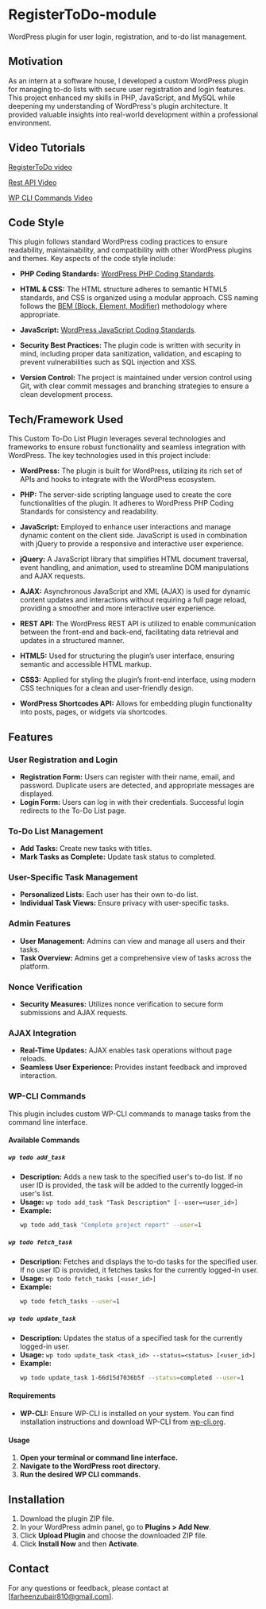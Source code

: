 
# RegisterToDo-module
WordPress plugin for user login, registration, and to-do list management.

## Motivation

As an intern at a software house, I developed a custom WordPress plugin for managing to-do lists with secure user registration and login features. This project enhanced my skills in PHP, JavaScript, and MySQL while deepening my understanding of WordPress's plugin architecture. It provided valuable insights into real-world development within a professional environment.

## Video Tutorials

[RegisterToDo video](https://drive.google.com/file/d/1bhXWjJzlNQOEHFMob7EcsENJ8WV-dvca/view?usp=sharing)

[Rest API Video]()

[WP CLI Commands Video](https://drive.google.com/file/d/1VbCrYIZpGw9ei6OxzMhkQ03YL48srMwS/view?usp=sharing)

## Code Style

This plugin follows standard WordPress coding practices to ensure readability, maintainability, and compatibility with other WordPress plugins and themes. 
Key aspects of the code style include:

- **PHP Coding Standards:** [WordPress PHP Coding Standards](https://developer.wordpress.org/coding-standards/wordpress-coding-standards/php/). 

- **HTML & CSS:** The HTML structure adheres to semantic HTML5 standards, and CSS is organized using a modular approach. CSS naming follows the [BEM (Block, Element, Modifier)](http://getbem.com/introduction/) methodology where appropriate.

- **JavaScript:**  [WordPress JavaScript Coding Standards](https://developer.wordpress.org/coding-standards/wordpress-coding-standards/javascript/). 

- **Security Best Practices:** The plugin code is written with security in mind, including proper data sanitization, validation, and escaping to prevent vulnerabilities such as SQL injection and XSS.

- **Version Control:** The project is maintained under version control using Git, with clear commit messages and branching strategies to ensure a clean development process.


## Tech/Framework Used

This Custom To-Do List Plugin leverages several technologies and frameworks to ensure robust functionality and seamless integration with WordPress. The key technologies used in this project include:

- **WordPress:** The plugin is built for WordPress, utilizing its rich set of APIs and hooks to integrate with the WordPress ecosystem.

- **PHP:** The server-side scripting language used to create the core functionalities of the plugin. It adheres to WordPress PHP Coding Standards for consistency and readability.

- **JavaScript:** Employed to enhance user interactions and manage dynamic content on the client side. JavaScript is used in combination with jQuery to provide a responsive and interactive user experience.

- **jQuery:** A JavaScript library that simplifies HTML document traversal, event handling, and animation, used to streamline DOM manipulations and AJAX requests.

- **AJAX:** Asynchronous JavaScript and XML (AJAX) is used for dynamic content updates and interactions without requiring a full page reload, providing a smoother and more interactive user experience.

- **REST API:** The WordPress REST API is utilized to enable communication between the front-end and back-end, facilitating data retrieval and updates in a structured manner.

- **HTML5:** Used for structuring the plugin’s user interface, ensuring semantic and accessible HTML markup.

- **CSS3:** Applied for styling the plugin’s front-end interface, using modern CSS techniques for a clean and user-friendly design.

- **WordPress Shortcodes API:** Allows for embedding plugin functionality into posts, pages, or widgets via shortcodes.

## Features

### User Registration and Login
- **Registration Form:** Users can register with their name, email, and password. Duplicate users are detected, and appropriate messages are displayed.
- **Login Form:** Users can log in with their credentials. Successful login redirects to the To-Do List page.

### To-Do List Management
- **Add Tasks:** Create new tasks with titles.
- **Mark Tasks as Complete:** Update task status to completed.

### User-Specific Task Management
- **Personalized Lists:** Each user has their own to-do list.
- **Individual Task Views:** Ensure privacy with user-specific tasks.

### Admin Features
- **User Management:** Admins can view and manage all users and their tasks.
- **Task Overview:** Admins get a comprehensive view of tasks across the platform.

### Nonce Verification
- **Security Measures:** Utilizes nonce verification to secure form submissions and AJAX requests.

### AJAX Integration
- **Real-Time Updates:** AJAX enables task operations without page reloads.
- **Seamless User Experience:** Provides instant feedback and improved interaction.

### WP-CLI Commands

This plugin includes custom WP-CLI commands to manage tasks from the command line interface.

#### Available Commands

##### `wp todo add_task`

- **Description:** Adds a new task to the specified user's to-do list. If no user ID is provided, the task will be added to the currently logged-in user's list.
- **Usage:** `wp todo add_task "Task Description" [--user=<user_id>]`
- **Example:**
  ```bash
  wp todo add_task "Complete project report" --user=1

##### `wp todo fetch_task`

- **Description:** Fetches and displays the to-do tasks for the specified user. If no user ID is provided, it fetches tasks for the currently logged-in user.
- **Usage:** `wp todo fetch_tasks [<user_id>]`
- **Example:**
  ```bash
  wp todo fetch_tasks --user=1


##### `wp todo update_task`

- **Description:** Updates the status of a specified task for the currently logged-in user.
- **Usage:** `wp todo update_task <task_id> --status=<status> [<user_id>]`
- **Example:**
  ```bash
  wp todo update_task 1-66d15d7036b5f --status=completed --user=1

#### Requirements

- **WP-CLI:** Ensure WP-CLI is installed on your system. You can find installation instructions and download WP-CLI from [wp-cli.org](https://wp-cli.org/).

#### Usage

1. **Open your terminal or command line interface.**
2. **Navigate to the WordPress root directory.** 
3. **Run the desired WP CLI commands.**


## Installation

1. Download the plugin ZIP file.
2. In your WordPress admin panel, go to **Plugins > Add New**.
3. Click **Upload Plugin** and choose the downloaded ZIP file.
4. Click **Install Now** and then **Activate**.


## Contact

For any questions or feedback, please contact at [farheenzubair810@gmail.com].